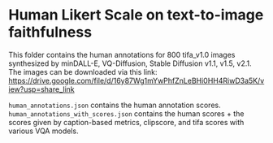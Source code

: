 # Human Likert Scale on text-to-image faithfulness


This folder contains the human annotations for 800 tifa_v1.0 images synthesized by minDALL-E, VQ-Diffusion, Stable Diffusion v1.1, v1.5, v2.1. The images can be downloaded via this link: <a href="https://drive.google.com/file/d/16y87Wg1mYwPhfZnLeBHi0HH4RiwD3a5K/view?usp=share_link" download>https://drive.google.com/file/d/16y87Wg1mYwPhfZnLeBHi0HH4RiwD3a5K/view?usp=share_link</a>


`human_annotations.json` contains the human annotation scores. `human_annotations_with_scores.json` contains the human scores + the scores given by caption-based metrics, clipscore, and tifa scores with various VQA models.
